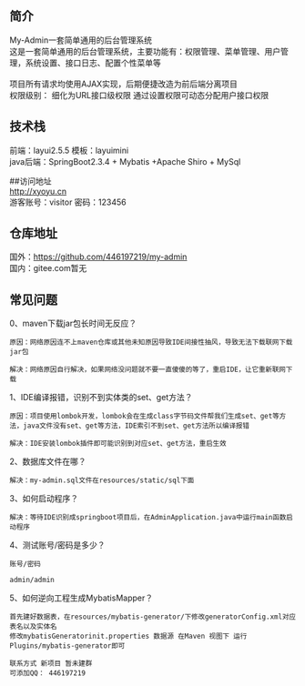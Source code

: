 ## 简介<br/> 
My-Admin一套简单通用的后台管理系统<br/> 
这是一套简单通用的后台管理系统，主要功能有：权限管理、菜单管理、用户管理，系统设置、接口日志、配置个性菜单等<br/> 
<br/> 项目所有请求均使用AJAX实现，后期便捷改造为前后端分离项目
<br/>权限级别： 细化为URL接口级权限 通过设置权限可动态分配用户接口权限
## 技术栈<br/> 
前端：layui2.5.5  模板：layuimini<br/> 
java后端：SpringBoot2.3.4 + Mybatis +Apache Shiro + MySql <br/> 

##访问地址<br/>
http://xyoyu.cn<br/>
游客账号：visitor  密码：123456

## 仓库地址<br/> 
国外：https://github.com/446197219/my-admin<br/> 
国内：gitee.com暂无<br/> 

## 常见问题<br/>
0、maven下载jar包长时间无反应？
```text
原因：网络原因连不上maven仓库或其他未知原因导致IDE间接性抽风，导致无法下载联网下载jar包

解决：网络原因自行解决，如果网络没问题就不要一直傻傻的等了，重启IDE，让它重新联网下载
```
1、IDE编译报错，识别不到实体类的set、get方法？
```text
原因：项目使用lombok开发，lombok会在生成class字节码文件帮我们生成set、get等方法，java文件没有set、get等方法，IDE索引不到set、get方法所以编译报错

解决：IDE安装lombok插件即可能识别到对应set、get方法，重启生效
``` 
2、数据库文件在哪？
```text
解决：my-admin.sql文件在resources/static/sql下面
```
3、如何启动程序？
```text
解决：等待IDE识别成springboot项目后，在AdminApplication.java中运行main函数启动程序
```
4、测试账号/密码是多少？   
```text
账号/密码

admin/admin
```
5、如何逆向工程生成MybatisMapper？
```text
首先建好数据表，在resources/mybatis-generator/下修改generatorConfig.xml对应表名以及实体名
修改mybatisGeneratorinit.properties 数据源 在Maven 视图下 运行 Plugins/mybatis-generator即可

联系方式 新项目 暂未建群
可添加QQ： 446197219
